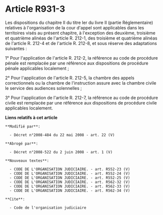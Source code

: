 # Article R931-3

Les dispositions du chapitre II du titre Ier du livre II (partie Réglementaire) relatives à l'organisation de la cour d'appel
sont applicables dans les territoires visés au présent chapitre, à l'exception des deuxième, troisième et quatrième alinéas
de l'article R. 212-1, des troisième et quatrième alinéas de l'article R. 212-4 et de l'article R. 212-8, et sous réserve des
adaptations suivantes : 

1° Pour l'application de l'article R. 212-2, la référence au code de procédure pénale est remplacée par une référence aux
dispositions de procédure pénale applicables localement ; 

2° Pour l'application de l'article R. 212-5, la chambre des appels correctionnels ou la chambre de l'instruction assure avec
la chambre civile le service des audiences solennelles ; 

3° Pour l'application de l'article R. 212-7, la référence au    code de procédure civile est remplacée par une référence aux
dispositions de procédure civile applicables localement.

**Liens relatifs à cet article**

	**Modifié par**:

	  - Décret n°2008-484 du 22 mai 2008 - art. 22 (V)

	**Abrogé par**:

	  - Décret n°2008-522 du 2 juin 2008 - art. 1 (V)

	**Nouveaux textes**:

	  - CODE DE L'ORGANISATION JUDICIAIRE. - art. R552-23 (V)
	  - CODE DE L'ORGANISATION JUDICIAIRE. - art. R552-24 (V)
	  - CODE DE L'ORGANISATION JUDICIAIRE. - art. R552-25 (V)
	  - CODE DE L'ORGANISATION JUDICIAIRE. - art. R562-32 (V)
	  - CODE DE L'ORGANISATION JUDICIAIRE. - art. R562-33 (V)
	  - CODE DE L'ORGANISATION JUDICIAIRE. - art. R562-34 (V)

	**Cite**:

	  - Code de l'organisation judiciaire
